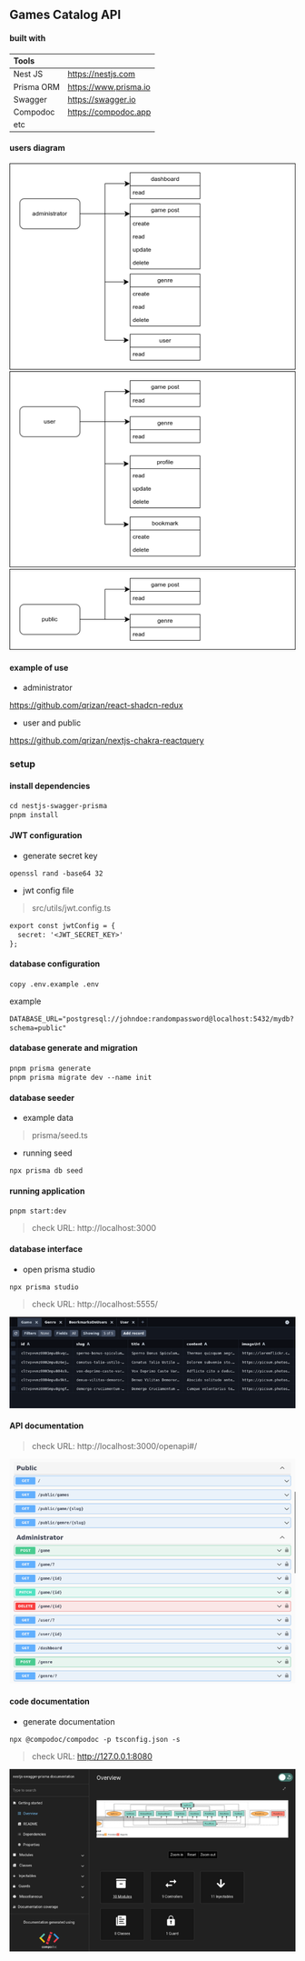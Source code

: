 ## Games Catalog API

#### built with

| Tools  |  |
| :--- | :--- |
| Nest JS  | https://nestjs.com  |
| Prisma ORM | https://www.prisma.io  |
| Swagger | https://swagger.io |
| Compodoc | https://compodoc.app |
| etc |  |

#### users diagram

![administrator](screenshots/administrator.png
)
![user](screenshots/user.png
)
![public](screenshots/public.png
)

#### example of use

- administrator

https://github.com/qrizan/react-shadcn-redux

- user and public

https://github.com/qrizan/nextjs-chakra-reactquery

### setup

#### install dependencies
```
cd nestjs-swagger-prisma
pnpm install
```

#### JWT configuration
- generate secret key
```
openssl rand -base64 32
```
- jwt config file
> src/utils/jwt.config.ts
```
export const jwtConfig = {
  secret: '<JWT_SECRET_KEY>'
};
```

#### database configuration
```
copy .env.example .env
```
example 

```
DATABASE_URL="postgresql://johndoe:randompassword@localhost:5432/mydb?schema=public"
```

#### database generate and migration
```
pnpm prisma generate
pnpm prisma migrate dev --name init
```

#### database seeder
- example data
> prisma/seed.ts

- running seed
```
npx prisma db seed
```

#### running application
```
pnpm start:dev
```
> check URL: http://localhost:3000
#### database interface

- open prisma studio
```
npx prisma studio
```

> check URL: http://localhost:5555/

![prisma-studio](screenshots/prisma-studio.png
)


#### API documentation

> check URL: http://localhost:3000/openapi#/

![api-documentation](screenshots/api-documentation.png
)

#### code documentation
- generate documentation
```
npx @compodoc/compodoc -p tsconfig.json -s
```

> check URL: http://127.0.0.1:8080 


![code-documentation](screenshots/code-documentation.png
)
